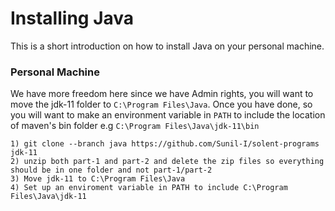 # Installing Java
This is a short introduction on how to install Java on your personal machine.

### Personal Machine
We have more freedom here since we have Admin rights, you will want to move the jdk-11 folder to `C:\Program Files\Java`. Once you have done, so you will want to make an environment variable in `PATH` to include the location of maven's bin folder e.g `C:\Program Files\Java\jdk-11\bin`

```
1) git clone --branch java https://github.com/Sunil-I/solent-programs jdk-11
2) unzip both part-1 and part-2 and delete the zip files so everything should be in one folder and not part-1/part-2
3) Move jdk-11 to C:\Program Files\Java
4) Set up an enviroment variable in PATH to include C:\Program Files\Java\jdk-11
```
